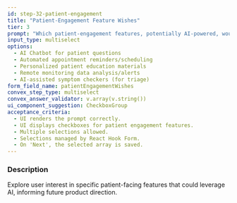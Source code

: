 ```yaml
---
id: step-32-patient-engagement
title: "Patient-Engagement Feature Wishes"
tier: 3
prompt: "Which patient-engagement features, potentially AI-powered, would be most valuable? (Select any)"
input_type: multiselect
options:
  - AI Chatbot for patient questions
  - Automated appointment reminders/scheduling
  - Personalized patient education materials
  - Remote monitoring data analysis/alerts
  - AI-assisted symptom checkers (for triage)
form_field_name: patientEngagementWishes
convex_step_type: multiselect
convex_answer_validator: v.array(v.string())
ui_component_suggestion: CheckboxGroup
acceptance_criteria:
  - UI renders the prompt correctly.
  - UI displays checkboxes for patient engagement features.
  - Multiple selections allowed.
  - Selections managed by React Hook Form.
  - On 'Next', the selected array is saved.
---
```


### Description

Explore user interest in specific patient-facing features that could leverage AI, informing future product direction. 